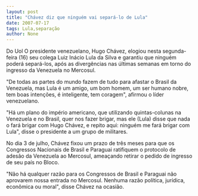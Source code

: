 ```yaml
---
layout: post
title: "Chávez diz que ninguém vai separá-lo de Lula"
date: 2007-07-17
tags: Lula,separação
author: None
---
```

Do Uol
O presidente venezuelano, Hugo Ch&aacute;vez, elogiou nesta segunda-feira (16)&nbsp;seu colega Luiz In&aacute;cio Lula da Silva e garantiu que ningu&eacute;m poder&aacute; separ&aacute;-los, ap&oacute;s as diverg&ecirc;ncias nas &uacute;ltimas semanas em torno do ingresso da Venezuela no Mercosul. 

&quot;De todas as partes do mundo fazem de tudo para afastar o Brasil da Venezuela, mas Lula &eacute; um amigo, um bom homem, um ser humano nobre, tem boas inten&ccedil;&otilde;es, &eacute; inteligente, tem coragem&quot;, afirmou o l&iacute;der venezuelano. 

&quot;H&aacute; um plano do imp&eacute;rio americano, que utilizando quintas-colunas na Venezuela e no Brasil, quer nos fazer brigar, mas ele (Lula) disse que nada o far&aacute; brigar com Hugo Ch&aacute;vez, e repito aqui: ningu&eacute;m me far&aacute; brigar com Lula&quot;, disse o presidente a um grupo de militares. 

No dia 3 de julho, Ch&aacute;vez fixou um prazo de tr&ecirc;s meses para que os Congressos Nacionais de Brasil e Paraguai ratifiquem o protocolo de ades&atilde;o da Venezuela ao Mercosul, amea&ccedil;ando retirar o pedido de ingresso de seu pa&iacute;s no Bloco. 

&quot;N&atilde;o h&aacute; qualquer raz&atilde;o para os Congressos de Brasil e Paraguai n&atilde;o aprovarem nossa entrada no Mercosul. Nenhuma raz&atilde;o pol&iacute;tica, jur&iacute;dica, econ&ocirc;mica ou moral&quot;, disse Ch&aacute;vez na ocasi&atilde;o.  